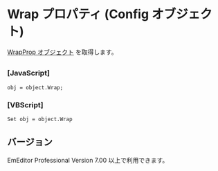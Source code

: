 # Wrap プロパティ (Config オブジェクト)

[WrapProp オブジェクト](../wrap_prop/index) を取得します。

## 

### \[JavaScript\]

```
obj = object.Wrap;
```

### \[VBScript\]

```
Set obj = object.Wrap
```

## バージョン

EmEditor Professional Version 7.00 以上で利用できます。
